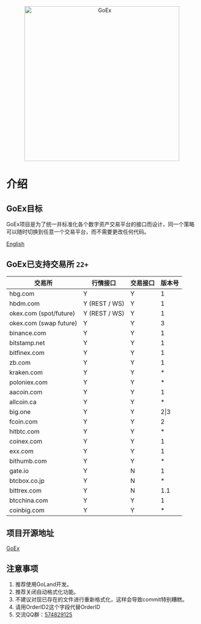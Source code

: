 <div align="center">
<img width="409" heigth="205" src="https://raw.githubusercontent.com/goex-top/goex-top.github.io/master/goex.png"  alt="GoEx">
</div>

# 介绍

## GoEx目标
GoEx项目是为了统一并标准化各个数字资产交易平台的接口而设计，同一个策略可以随时切换到任意一个交易平台，而不需要更改任何代码。

[English](https://goex.top/en/guide/)

## GoEx已支持交易所 `22+`
| 交易所                 | 行情接口      | 交易接口 | 版本号 |
| ---------------------- | ------------- | -------- | ------ |
| hbg.com                | Y             | Y        | 1      |
| hbdm.com               | Y (REST / WS) | Y        | 1      |
| okex.com (spot/future) | Y (REST / WS) | Y        | 1      |
| okex.com (swap future) | Y             | Y        | 3      |
| binance.com            | Y             | Y        | 1      |
| bitstamp.net           | Y             | Y        | 1      |
| bitfinex.com           | Y             | Y        | 1      |
| zb.com                 | Y             | Y        | 1      |
| kraken.com             | Y             | Y        | *      |
| poloniex.com           | Y             | Y        | *      |
| aacoin.com             | Y             | Y        | 1      |
| allcoin.ca             | Y             | Y        | *      |
| big.one                | Y             | Y        | 2\|3   |
| fcoin.com              | Y             | Y        | 2      |
| hitbtc.com             | Y             | Y        | *      |
| coinex.com             | Y             | Y        | 1      |
| exx.com                | Y             | Y        | 1      |
| bithumb.com            | Y             | Y        | *      |
| gate.io                | Y             | N        | 1      |
| btcbox.co.jp           | Y             | N        | *      |
| bittrex.com            | Y             | N        | 1.1    |
| btcchina.com           | Y             | Y        | 1      |
| coinbig.com            | Y             | Y        | *      |

## 项目开源地址

[GoEx](https://github.com/nntaoli-project/GoEx)

## 注意事项
1. 推荐使用GoLand开发。
2. 推荐关闭自动格式化功能。
3. 不建议对现已存在的文件进行重新格式化，这样会导致commit特别糟糕。
4. 请用OrderID2这个字段代替OrderID
5. 交流QQ群：[574829125](https://jq.qq.com/?_wv=1027&k=56veulv)

